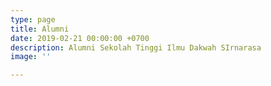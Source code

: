 ```yaml
---
type: page
title: Alumni
date: 2019-02-21 00:00:00 +0700
description: Alumni Sekolah Tinggi Ilmu Dakwah SIrnarasa
image: ''

---
```

